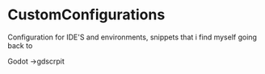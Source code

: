# CustomConfigurations
Configuration for IDE'S and environments, snippets that i find myself going back to


Godot ->gdscrpit
